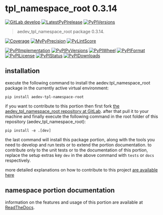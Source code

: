 <!-- THIS FILE IS EXCLUSIVELY MAINTAINED by the project aedev.aedev V0.3.19 -->
<!-- THIS FILE IS EXCLUSIVELY MAINTAINED by the project aedev.tpl_namespace_root V0.3.13 -->
# tpl_namespace_root 0.3.14

[![GitLab develop](https://img.shields.io/gitlab/pipeline/aedev-group/aedev_tpl_namespace_root/develop?logo=python)](
    https://gitlab.com/aedev-group/aedev_tpl_namespace_root)
[![LatestPyPIrelease](
    https://img.shields.io/gitlab/pipeline/aedev-group/aedev_tpl_namespace_root/release0.3.13?logo=python)](
    https://gitlab.com/aedev-group/aedev_tpl_namespace_root/-/tree/release0.3.13)
[![PyPIVersions](https://img.shields.io/pypi/v/aedev_tpl_namespace_root)](
    https://pypi.org/project/aedev-tpl-namespace-root/#history)

>aedev_tpl_namespace_root package 0.3.14.

[![Coverage](https://aedev-group.gitlab.io/aedev_tpl_namespace_root/coverage.svg)](
    https://aedev-group.gitlab.io/aedev_tpl_namespace_root/coverage/index.html)
[![MyPyPrecision](https://aedev-group.gitlab.io/aedev_tpl_namespace_root/mypy.svg)](
    https://aedev-group.gitlab.io/aedev_tpl_namespace_root/lineprecision.txt)
[![PyLintScore](https://aedev-group.gitlab.io/aedev_tpl_namespace_root/pylint.svg)](
    https://aedev-group.gitlab.io/aedev_tpl_namespace_root/pylint.log)

[![PyPIImplementation](https://img.shields.io/pypi/implementation/aedev_tpl_namespace_root)](
    https://gitlab.com/aedev-group/aedev_tpl_namespace_root/)
[![PyPIPyVersions](https://img.shields.io/pypi/pyversions/aedev_tpl_namespace_root)](
    https://gitlab.com/aedev-group/aedev_tpl_namespace_root/)
[![PyPIWheel](https://img.shields.io/pypi/wheel/aedev_tpl_namespace_root)](
    https://gitlab.com/aedev-group/aedev_tpl_namespace_root/)
[![PyPIFormat](https://img.shields.io/pypi/format/aedev_tpl_namespace_root)](
    https://pypi.org/project/aedev-tpl-namespace-root/)
[![PyPILicense](https://img.shields.io/pypi/l/aedev_tpl_namespace_root)](
    https://gitlab.com/aedev-group/aedev_tpl_namespace_root/-/blob/develop/LICENSE.md)
[![PyPIStatus](https://img.shields.io/pypi/status/aedev_tpl_namespace_root)](
    https://libraries.io/pypi/aedev-tpl-namespace-root)
[![PyPIDownloads](https://img.shields.io/pypi/dm/aedev_tpl_namespace_root)](
    https://pypi.org/project/aedev-tpl-namespace-root/#files)


## installation


execute the following command to install the
aedev.tpl_namespace_root package
in the currently active virtual environment:
 
```shell script
pip install aedev-tpl-namespace-root
```

if you want to contribute to this portion then first fork
[the aedev_tpl_namespace_root repository at GitLab](
https://gitlab.com/aedev-group/aedev_tpl_namespace_root "aedev.tpl_namespace_root code repository").
after that pull it to your machine and finally execute the
following command in the root folder of this repository
(aedev_tpl_namespace_root):

```shell script
pip install -e .[dev]
```

the last command will install this package portion, along with the tools you need
to develop and run tests or to extend the portion documentation. to contribute only to the unit tests or to the
documentation of this portion, replace the setup extras key `dev` in the above command with `tests` or `docs`
respectively.

more detailed explanations on how to contribute to this project
[are available here](
https://gitlab.com/aedev-group/aedev_tpl_namespace_root/-/blob/develop/CONTRIBUTING.rst)


## namespace portion documentation

information on the features and usage of this portion are available at
[ReadTheDocs](
https://aedev.readthedocs.io/en/latest/_autosummary/aedev.tpl_namespace_root.html
"aedev_tpl_namespace_root documentation").
